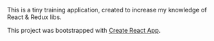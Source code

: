 This is a tiny training application, created to increase my knowledge of React & Redux libs.

This project was bootstrapped with [Create React App](https://github.com/facebookincubator/create-react-app).

